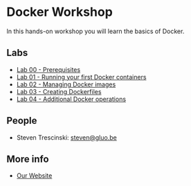 # Docker Workshop

In this hands-on workshop you will learn the basics of Docker.

## Labs

* [Lab 00 - Prerequisites](lab-00)
* [Lab 01 - Running your first Docker containers](lab-01)
* [Lab 02 - Managing Docker images](lab-02)
* [Lab 03 - Creating Dockerfiles](lab-03)
* [Lab 04 - Additional Docker operations](lab-04)

## People 

* Steven Trescinski: steven@gluo.be

## More info 

* [Our Website](http://www.gluo.be)